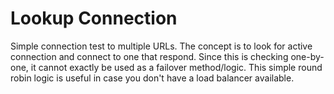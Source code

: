 # Lookup Connection
Simple connection test to multiple URLs. The concept is to look for active connection and connect to one that respond. Since this is checking one-by-one, it cannot exactly be used as a failover method/logic.
This simple round robin logic is useful in case you don't have a load balancer available.
